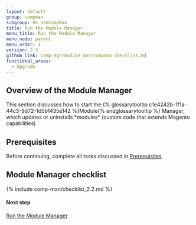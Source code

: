 ```yaml
---
layout: default
group: compman
subgroup: 05_UseCompMan
title: Run the Module Manager
menu_title: Run the Module Manager
menu_node: parent
menu_order: 1
version: 2.2
github_link: comp-mgr/module-man/compman-checklist.md
functional_areas:
  - Upgrade
---
```


<h2 id="compman-overview">Overview of the Module Manager</h2>
This section discusses how to start the {% glossarytooltip c1e4242b-1f1a-44c3-9d72-1d5b1435e142 %}Module{% endglossarytooltip %} Manager, which updates or uninstalls *modules* (custom code that extends Magento capabilities)

<h2 id="compman-prereq">Prerequisites</h2>
Before continuing, complete all tasks discussed in <a href="{{page.baseurl}}comp-mgr/prereq/prereq_compman.html">Prerequisites</a>.

## Module Manager checklist
{% include comp-man/checklist_2.2.md %}

#### Next step
[Run the Module Manager]({{page.baseurl}}comp-mgr/module-man/compman-start.html)
